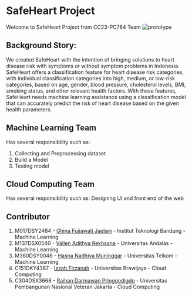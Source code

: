 # SafeHeart Project
Welcome to SafeHeart Project from CC23-PC784 Team
![prototype](SafeHeart.jpeg)
## Background Story:
We created SafeHeart with the intention of bringing solutions to heart disease risk with symptoms or without symptom problems in Indonesia. SafeHeart offers a classification feature for heart disease risk categories, with individual classification categories into high, medium, or low-risk categories, based on age, gender, blood pressure, cholesterol levels, BMI, smoking status, and other relevant health factors. With these features, SafeHeart needs machine learning assistance using a classification model that can accurately predict the risk of heart disease based on the given health parameters.

## Machine Learning Team
Has several responsibility such as:
1. Collecting and Preprocessing dataset
2. Build a Model
3. Testing model

## Cloud Computing Team
Has several responsibility such as:
Designing UI and front end of the web

## Contributor
1. M017DSY2484 - [Ghina Fujiawati Jaelani](https://www.linkedin.com/in/) - Institut Teknologi Bandung - Machine Learning
2. M137DSX0540 - [Vallen Adithya Rekhsana](https://www.linkedin.com/in/vallen-adithya-rekhsana-a5734b193/) - Universitas Andalas - Machine Learning
3. M360DSY0046 - [Hasna Nadhiva Muninggar](https://www.linkedin.com/in/hasna-nadhiva-0b02901b0/) - Universitas Telkom - Machine Learning
4. C151DKY4367 - [Izzah Firzanah](https://www.linkedin.com/in/izzah-firzanah-024951215/) - Universitas Brawijaya - Cloud Computing
5. C304DSX3668 - [Raihan Darmawan Pringgodigdo](https://www.linkedin.com/in/raihan-darmawan-pringgodigdo-14970021a) - Universitas Pembangunan Nasional Veteran Jakarta - Cloud Computing
